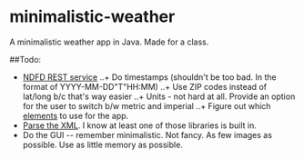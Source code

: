 # minimalistic-weather
A minimalistic weather app in Java. Made for a class.

##Todo:
+ [NDFD REST service](http://graphical.weather.gov/xml/rest.php)
..+ Do timestamps (shouldn't be too bad. In the format of YYYY-MM-DD"T"HH:MM)
..+ Use ZIP codes instead of lat/long b/c that's way easier
..+ Units - not hard at all. Provide an option for the user to switch b/w metric and imperial
..+ Figure out which [elements](http://graphical.weather.gov/xml/docs/elementInputNames.php "element names") to use for the app.
+ [Parse the XML](https://docs.oracle.com/cd/B28359_01/appdev.111/b28394/adx_j_parser.htm "java xml parsing"). I know at least one of those libraries is built in.
+ Do the GUI -- remember minimalistic. Not fancy. As few images as possible. Use as little memory as possible.
